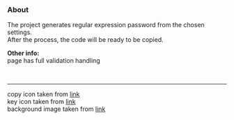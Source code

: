 ### **About**

The project generates regular expression password from the chosen settings. <br/>
After the process, the code will be ready to be copied.  <br/>

**Other info:** <br/>
page has full validation handling

<br/>

---

copy icon taken from [link](https://www.flaticon.com) <br/>
key icon taken from [link](http://www.pngall.com) <br/>
background image taken from [link](https://www.freepik.com/)